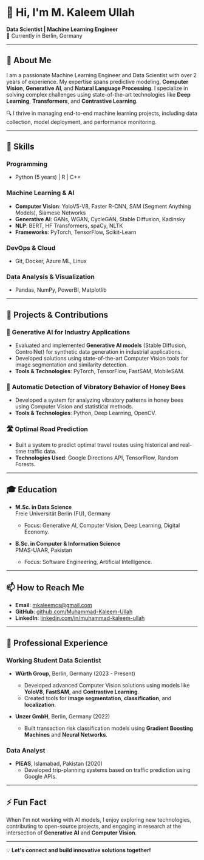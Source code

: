 <!--
**imkaleem/imkaleem** is a ✨ _special_ ✨ repository because its `README.md` (this file) appears on your GitHub profile.

Here are some ideas to get you started:

- 🔭 I’m currently working on ...
- 🌱 I’m currently learning ...
- 👯 I’m looking to collaborate on ...
- 🤔 I’m looking for help with ...
- 💬 Ask me about ...
- 📫 How to reach me: ...
- 😄 Pronouns: ...
- ⚡ Fun fact: ...
-->

# 👋 Hi, I'm M. Kaleem Ullah

**Data Scientist | Machine Learning Engineer**  
📍 Currently in Berlin, Germany  

---

## 🌟 About Me
I am a passionate Machine Learning Engineer and Data Scientist with over 2 years of experience. My expertise spans predictive modeling, **Computer Vision**, **Generative AI**, and **Natural Language Processing**. I specialize in solving complex challenges using state-of-the-art technologies like **Deep Learning**, **Transformers**, and **Contrastive Learning**.

🔍 I thrive in managing end-to-end machine learning projects, including data collection, model deployment, and performance monitoring.

---

## 🚀 Skills

### Programming
- Python (5 years) | R | C++

### Machine Learning & AI
- **Computer Vision**: YoloV5-V8, Faster R-CNN, SAM (Segment Anything Models), Siamese Networks  
- **Generative AI**: GANs, WGAN, CycleGAN, Stable Diffusion, Kadinsky  
- **NLP**: BERT, HF Transformers, spaCy, NLTK  
- **Frameworks**: PyTorch, TensorFlow, Scikit-Learn  

### DevOps & Cloud
- Git, Docker, Azure ML, Linux  

### Data Analysis & Visualization
- Pandas, NumPy, PowerBI, Matplotlib  

---

## 🔨 Projects & Contributions

### 🎨 **Generative AI for Industry Applications**
- Evaluated and implemented **Generative AI models** (Stable Diffusion, ControlNet) for synthetic data generation in industrial applications.  
- Developed solutions using state-of-the-art Computer Vision tools for image segmentation and similarity detection.  
- **Tools & Technologies**: PyTorch, TensorFlow, FastSAM, MobileSAM.

### 🐝 **Automatic Detection of Vibratory Behavior of Honey Bees**
- Developed a system for analyzing vibratory patterns in honey bees using Computer Vision and statistical methods.  
- **Tools & Technologies**: Python, Deep Learning, OpenCV.

### 🛣️ **Optimal Road Prediction**
- Built a system to predict optimal travel routes using historical and real-time traffic data.  
- **Technologies Used**: Google Directions API, TensorFlow, Random Forests.

---

## 🎓 Education
- **M.Sc. in Data Science**  
  Freie Universität Berlin (FU), Germany  
  - Focus: Generative AI, Computer Vision, Deep Learning, Digital Economy.

- **B.Sc. in Computer & Information Science**  
  PMAS-UAAR, Pakistan  
  - Focus: Software Engineering, Artificial Intelligence.

---

## 📫 How to Reach Me

- **Email**: [mkaleemcs@gmail.com](mailto:mkaleemcs@gmail.com)
- **GitHub**: [github.com/Muhammad-Kaleem-Ullah](https://github.com/imkaleem)
- **LinkedIn**: [linkedin.com/in/muhammad-kaleem-ullah](https://www.linkedin.com/in/muhammad-kaleem-ullah)

---

## 💼 Professional Experience

### **Working Student Data Scientist**
- **Würth Group**, Berlin, Germany (2023 - Present)  
  - Developed advanced Computer Vision solutions using models like **YoloV8**, **FastSAM**, and **Contrastive Learning**.  
  - Created tools for **image segmentation**, **classification**, and **localization**.  

- **Unzer GmbH**, Berlin, Germany (2022)  
  - Built transaction risk classification models using **Gradient Boosting Machines** and **Neural Networks**.  

### **Data Analyst**
- **PIEAS**, Islamabad, Pakistan (2020)  
  - Developed trip-planning systems based on traffic prediction using Google APIs.  

---

## ⚡ Fun Fact
When I'm not working with AI models, I enjoy exploring new technologies, contributing to open-source projects, and engaging in research at the intersection of **Generative AI** and **Computer Vision**.

---

💡 **Let's connect and build innovative solutions together!**

<!-- [![trophy](https://github-profile-trophy.vercel.app/?username=imkaleem)](https://github.com/imkaleem/github-profile-trophy) -->
